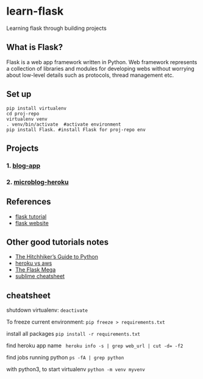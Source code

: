 # learn-flask
Learning flask through building projects


## What is Flask?

Flask is a web app framework written in Python. Web framework represents a collection of libraries and modules for developing webs without worrying about low-level details such as protocols, thread management etc.


## Set up
```
pip install virtualenv
cd proj-repo
virtualenv venv
. venv/bin/activate  #activate environment
pip install Flask. #install Flask for proj-repo env
```

## Projects

### 1. [blog-app](flask-tutorial/)

### 2. [microblog-heroku](https://github.com/lvchen727/microblog-heroku)


## References

- [flask tutorial](https://www.tutorialspoint.com/flask/index.htm)
- [flask website](http://flask.pocoo.org/docs/1.0/tutorial/layout/)


## Other good tutorials notes

-  [The Hitchhiker’s Guide to Python](https://docs.python-guide.org/)
-  [heroku vs aws](https://www.cleveroad.com/blog/heroku-vs-aws--which-cloud-based-solution-to-choose-)
-  [The Flask Mega](https://blog.miguelgrinberg.com/post/the-flask-mega-tutorial-part-i-hello-world-legacy)
-  [sublime cheatsheet](http://docs.sublimetext.info/en/latest/reference/keyboard_shortcuts_osx.html)

## cheatsheet

shutdown virtualenv: ```deactivate```

To freeze current environment: ```pip freeze > requirements.txt```

install all packages ```pip install -r requirements.txt```

find heroku app name ``` heroku info -s | grep web_url | cut -d= -f2```

find jobs running python ```ps -fA | grep python```

with python3, to start virtualenv ```python -m venv myvenv```
